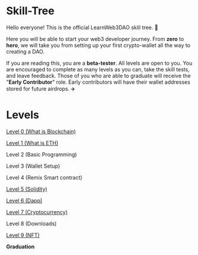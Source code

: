 # Skill-Tree





Hello everyone! This is the official LearnWeb3DAO skill tree. 🌴

Here you will be able to start your web3 developer journey. From **zero** to **hero**, we will take you from setting up your first crypto-wallet all the way to creating a DAO. 

If you are reading this, you are a **beta-tester**. All levels are open to you. You are encouraged to complete as many levels as you can, take the skill tests, and leave feedback. Those of you who are able to graduate will receive the "**Early Contributor**" role. Early contributors will have their wallet addresses stored for future airdrops. ✈️

# Levels

[Level 0 (What is Blockchain)](https://github.com/LearnWeb3DAO/What-is-Blockchain)

[Level 1 (What is ETH)](https://github.com/LearnWeb3DAO/What-is-ETH)

Level 2 (Basic Programming)

Level 3 (Wallet Setup)

Level 4 (Remix Smart contract)

[Level 5 (Solidity)](https://github.com/LearnWeb3DAO/Solidity)

[Level 6 (Dapp)](https://github.com/LearnWeb3DAO/BasicFrontEndTutorial)

[Level 7 (Cryptocurrency)](https://github.com/LearnWeb3DAO/TokenTutorial)

Level 8 (Downloads)

[Level 9 (NFT)](https://github.com/LearnWeb3DAO/NFT-Tutorial)

**Graduation**
